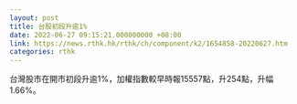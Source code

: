 ```yaml
---
layout: post
title: 台股初段升逾1%
date: 2022-06-27 09:15:21.000000000 +08:00
link: https://news.rthk.hk/rthk/ch/component/k2/1654858-20220627.htm
categories: rthk
---
```


台灣股市在開市初段升逾1%，加權指數較早時報15557點，升254點，升幅1.66%。
